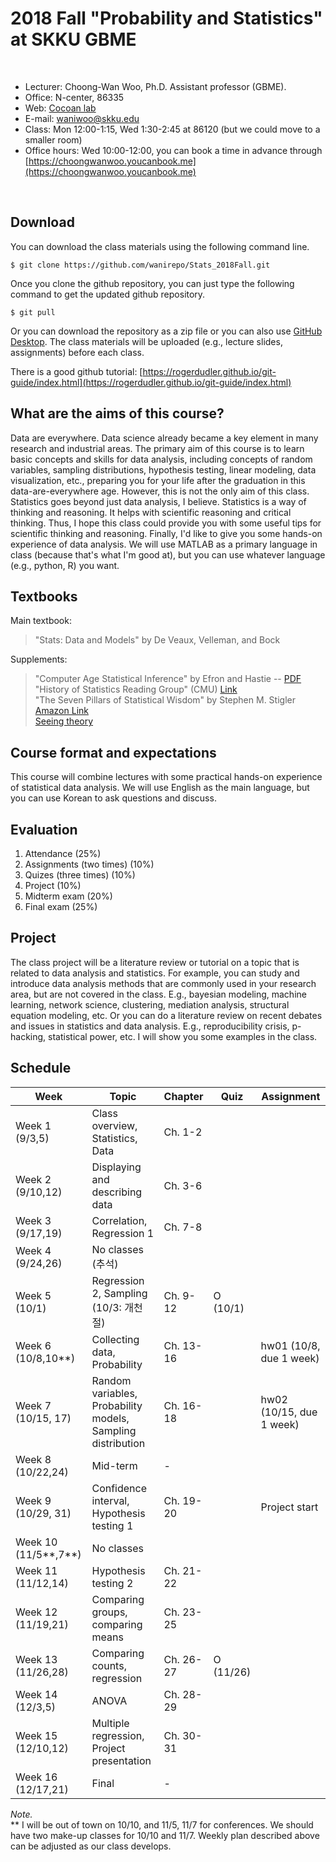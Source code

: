 # 2018 Fall "Probability and Statistics" at SKKU GBME


<br>

- Lecturer: Choong-Wan Woo, Ph.D. Assistant professor (GBME).
- Office: N-center, 86335
- Web: [Cocoan lab](http://cocoanlab.github.io)
- E-mail: waniwoo@skku.edu
- Class: Mon 12:00-1:15, Wed 1:30-2:45 at 86120 (but we could move to a smaller room)
- Office hours: Wed 10:00-12:00, you can book a time in advance through [https://choongwanwoo.youcanbook.me](https://choongwanwoo.youcanbook.me)

<br>

## Download
You can download the class materials using the following command line.

	$ git clone https://github.com/wanirepo/Stats_2018Fall.git

Once you clone the github repository, you can just type the following command to get the updated github repository. 

	$ git pull
	
Or you can download the repository as a zip file or you can also use [GitHub Desktop](https://desktop.github.com). The class materials will be uploaded (e.g., lecture slides, assignments) before each class. 

There is a good github tutorial: [https://rogerdudler.github.io/git-guide/index.html](https://rogerdudler.github.io/git-guide/index.html)

## What are the aims of this course?

Data are everywhere. Data science already became a key element in many research and industrial areas. The primary aim of this course is to learn basic concepts and skills for data analysis, including concepts of random variables, sampling distributions, hypothesis testing, linear modeling, data visualization, etc., preparing you for your life after the graduation in this data-are-everywhere age. However, this is not the only aim of this class. Statistics goes beyond just data analysis, I believe. Statistics is a way of thinking and reasoning. It helps with scientific reasoning and critical thinking. Thus, I hope this class could provide you with some useful tips for scientific thinking and reasoning. Finally, I'd like to give you some hands-on experience of data analysis. We will use MATLAB as a primary language in class (because that's what I'm good at), but you can use whatever language (e.g., python, R) you want. 


## Textbooks

Main textbook: <br>
>"Stats: Data and Models" by De Veaux, Velleman, and Bock

Supplements: <br>
>"Computer Age Statistical Inference" by Efron and Hastie -- [PDF](https://web.stanford.edu/~hastie/CASI_files/PDF/casi.pdf)
<br>"History of Statistics Reading Group" (CMU) [Link](http://stat.cmu.edu/~lrichard/history-of-stats/history-of-stats.html)
<br>"The Seven Pillars of Statistical Wisdom" by Stephen M. Stigler [Amazon Link](https://www.amazon.com/Seven-Pillars-Statistical-Wisdom/dp/0674088913/ref=sr_1_1?ie=UTF8&qid=1505049565&sr=8-1&keywords=seven+pillars+of+statistical+wisdom)
<br>[Seeing theory](http://students.brown.edu/seeing-theory/index.html#firstPage)


## Course format and expectations

This course will combine lectures with some practical hands-on experience of statistical data analysis. We will use English as the main language, but you can use Korean to ask questions and discuss. 


## Evaluation

1. Attendance (25%)
2. Assignments (two times) (10%)
3. Quizes (three times) (10%)
4. Project (10%)
5. Midterm exam (20%)
6. Final exam (25%)

## Project

The class project will be a literature review or tutorial on a topic that is related to data analysis and statistics. For example, you can study and introduce data analysis methods that are commonly used in your research area, but are not covered in the class. E.g., bayesian modeling, machine learning, network science, clustering, mediation analysis, structural equation modeling, etc. Or you can do a literature review on recent debates and issues in statistics and data analysis. E.g., reproducibility crisis, p-hacking, statistical power, etc. I will show you some examples in the class. 


## Schedule

Week  | Topic | Chapter | Quiz | Assignment
------| ----- | ------- | ---- | ----------
Week 1 (9/3,5)  | Class overview, Statistics, Data | Ch. 1-2   |   |
Week 2 (9/10,12)    | Displaying and describing data   | Ch. 3-6   |   |     
Week 3 (9/17,19)  | Correlation, Regression 1          | Ch. 7-8   |  |  
Week 4 (9/24,26)  | No classes (추석)                 
Week 5 (10/1)     | Regression 2, Sampling (10/3: 개천절)  | Ch. 9-12  | O (10/1) |
Week 6 (10/8,10\*\*)  | Collecting data, Probability | Ch. 13-16 |   |hw01 (10/8, due 1 week)  
Week 7 (10/15, 17)    | Random variables, Probability models, Sampling distribution  | Ch. 16-18 |   | hw02 (10/15, due 1 week)
Week 8 (10/22,24)  | Mid-term           | - | |  
Week 9 (10/29, 31) | Confidence interval, Hypothesis testing 1          | Ch. 19-20 |   | Project start
Week 10 (11/5\*\*,7\*\*)  | No classes              |
Week 11 (11/12,14) | Hypothesis testing 2 | Ch. 21-22 |   |  
Week 12 (11/19,21)  | Comparing groups, comparing means  | Ch. 23-25 | | 
Week 13 (11/26,28)  | Comparing counts, regression  | Ch. 26-27 | O (11/26)  |  
Week 14 (12/3,5)    | ANOVA                         | Ch. 28-29 |   |  
Week 15 (12/10,12)  | Multiple regression, Project presentation  | Ch. 30-31 |   |  
Week 16 (12/17,21)  | Final | -         |   |

_Note._ <br> \*\* I will be out of town on 10/10, and 11/5, 11/7 for conferences. We should have two make-up classes for 10/10 and 11/7. Weekly plan described above can be adjusted as our class develops. 

<!-- ### Candidate topics for presentation:
- Reproducibility crisis
	- File drawer problem
	- Voodoo correlations in social neuroscience
	- P-hacking
	- Power failure
	- Flexibility in data analysis
	- Null Hypothesis Significance Testing (NHST)
	- Cure for reproducibility crisis?
- Bias-Variance tradeoff, overfitting, regularization
- Frequentist vs. Bayesian inference, Bayes' rule
- Randomness, information, entropy
- Cognitive biases
- Neuroscience and AI
- Reinforcement learning
- Optimization
- Game theory, cooperation -->




